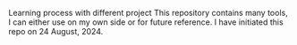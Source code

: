 Learning process with different project
This repository contains many tools, I can either use on my own side or for future reference.
I have initiated this repo on 24 August, 2024.